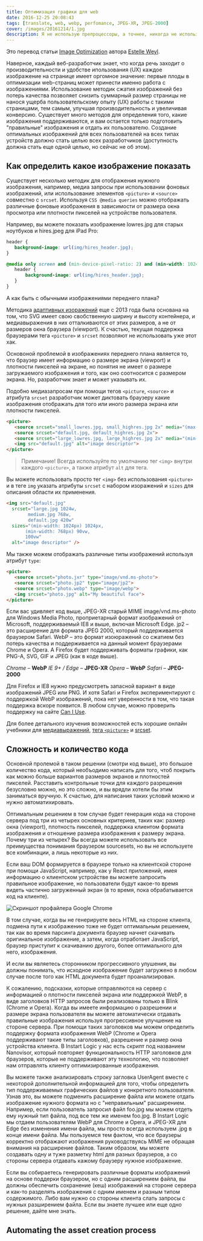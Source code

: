 ```yaml
---
title: Оптимизация графики для web
date: 2016-12-25 20:08:43
tags: [translate, web, webp, perfomance, JPEG-XR, JPEG-2000]
cover: /images/20161214/1.jpg
description: Я не использую препроцессоры, а точнее, никогда не использую в своих личных проектах, так как препроцессоры для меня, это решение с дополнительными проблемами.
---
```

Это перевод статьи [Image Optimization](http://calendar.perfplanet.com/2016/image-optimization/) автора [Estelle Weyl](http://www.standardista.com/).

Наверное, каждый веб-разработчик знает, что когда речь заходит о производительности и удобстве ипользования (UX) каждое изображение на странице имеет оргомное значение: первые плоды в оптимизации web-страниц может принести именно работа с изображениями. Использование методик сжатия изображений без потерь качества позволяет снизить суммарный размер страницы не нанося ущерба пользовательскому опыту (UX) работы с такими страницами, тем самым, улучшая производительность и увеличивая конверсию. Существует много методов для определения того, какие изображения поддерживаются, и вам остается только подготовить "правильные" изображения и отдать их пользователю. Создание оптимальных изображений для всех пользователей на всех типах устройств должно стать целью всех разработчиков (доступность должна стать еще одной целью, но сейчас не об этом).
<!-- more -->

Как определить какое изображение показать
------------
Существует несколько методик для отображения нужного изображения, например, медиа запросы при использовании фоновых изображений, или использование элементов `<picture>` и `<source>` совместно с `srcset`.
Используя `CSS @media queries` можно отображать различные фоновые изображения в зависимости от размера окна просмотра или плотности пикселей на устройстве пользователя.

Например, вы можете показать изображение lowres.jpg для старых ноутбуков и hires.jpeg для iPad Pro:
```css
header {
   background-image: url(img/hires_header.jpg);
}

@media only screen and (min-device-pixel-ratio: 2) and (min-width: 1024px) {
   header {
       background-image: url(img/hires_header.jpg);
   }
}
```

А как быть с обычными изображениями переднего плана?

Методика [адаптивных изоражений](http://www.standardista.com/responsive-images-clown-car-technique/) еще с 2013 года была основана на том, что SVG имеет свою свобственную ширину и высоту контейнера, и медиавыражения в них отталкиваются от этих размеров, а не от размеров окна браузера (viewport).
К счастью, текущая поддержка браузерами тега `<picture>` и `srcset` позволяют не использовать уже этот хак.

Основоной проблемой в изображениях переднего плана является то, что браузер имеет информацию о размере экрана (viewport) и плотности пикселей на экране, но понятия не имеет о размере загружаемого изображения и того, как оно соотносится с размером экрана. Но, разработчик знает и может указывать их.

Подобно медиазапросам при помощи тегов `<picture`, `<source>` и атрибута `srcset` разработчик может диктовать браузеру какие изображения отображать для того или иного размера экрана или плотности пикселей.
```html
<picture>
   <source srcset="small_lowres.jpg, small_highres.jpg 2x" media="(max-width: 768px)">
   <source srcset="default.jpg, default_highres.jpg 2x">
   <source srcset="large_lowres.jpg, large_highres.jpg 2x" media="(min-width: 1024px)">
   <img src="default.jpg" alt="image descriptor">
</picture>
```
>Примечание! Всегда используйте по умолчанию тег `<img>` внутри каждого `<picture>`, а также атрибут `alt` для тега.

Вы можете использовать просто тег `<img>` без использования `<picture>` и в теге `img` указать атрибуты `srcset` с набором изоражений и `sizes` для описания области их применения.

```html
<img src="default.jpg"
  srcset="large.jpg 1024w,
        medium.jpg 768w,
        default.jpg 420w"
  sizes="(min-width: 1024px) 1024px,
       (min-width: 768px) 90vw,
       100vw"
  alt="image descriptor" />
```

Мы также можем отображать различные типы изображений используя атрибут `type`:

```html
<picture>
   <source srcset="photo.jxr" type="image/vnd.ms-photo">
   <source srcset="photo.jp2" type="image/jp2">
   <source srcset="photo.webp" type="image/webp">
   <img srcset="photo.jpg" alt="My beautiful face">
</picture>
```

Если вас удивляет код выше, JPEG-XR старый MIME image/vnd.ms-photo для Windows Media Photo, проприетарный формат изображений от Microsoft, поддерживаемый IE8 и выше, включая Microsoft Edge. jp2 – это расширение для формата JPEG 2000, который поддерживается браузером Safari. WebP – это формат изоюражений со сжатием без потерь качества и поддерживается на данный момент браузерами Chrome и Opera. А Firefox будет поддерживать форматы графики, как PNG-A, SVG, GIF и JPEG (как в коде выше).

*Chrome* – **WebP**
*IE 9+ / Edge* – **JPEG-XR**
*Opera* – **WebP**
*Safari* – **JPEG-2000**

Для Firefox и IE8 нужно предусмотреть запасной вариант в виде изображений JPEG или PNG. И хотя Safari и Firefox экспериментируют с поддержкой WebP изображений, пока нет уверенности в том, что такая поддержка вскоре появится. В любом случае, можно проверить поддержку на сайте [Can I Use](http://caniuse.com/#search=webp).

Для более детального изучения возможностей есть хорошие онлайн учебники для [медиавыражений](https://www.smashingmagazine.com/2013/07/simple-responsive-images-with-css-background-images/), [тега `<picture>`](https://cloudfour.com/thinks/responsive-images-101-definitions/) и [srcset](https://www.sitepoint.com/how-to-build-responsive-images-with-srcset/).

Сложность и количество кода
------------

Основной пролемой в таком решении (смотри код выше), это большое количество кода, который необъодимо написать для того, чтоб покрыть как можно больше вариантов размеров экранов и плотностей пикселей. Расставить контрольные точки для каждого разрешения безусловно можно, но это сложно, и вы врядли хотели бы этим заниматься вручную. К счастью, для написания таких условий можно и нужно автоматихировать.

Оптимальным решением в том случае будет генерация кода на стороне сервера под три из четырех основных критериев, таких как: размер окна (viewport), плотность пикселей, поддержка клиентом формата изображения и отношение размера изображения к размеру экрана. Почему три из четырех? Вы всегда можете использовать все преимущества понимания браузером sourcesets, но вы не используете все комбинации, а лишь некоторые из них.

Если ваш DOM формируется в браузере только на клиентской стороне при помощи JavaScript, например, как у React приложений, имея информацию о клиентском устройстве вы можете запросить правильное изображение, но пользователи будут какое-то время видеть частично загруженный экран (в то время, пока обрабатывается код на клиенте).

![Скриншот профайлера Google Chrome](/images/20161225/CstkNXeVMAAEgvL.jpg "Скриншот профайлера Google Chrome")

В том случае, когда вы не генерируете весь HTML на стороне клиента, подмена пути к изображению тоже не будет оптимальным решением, так как во время парсинга документа браузер начнет скачивать оригинальное изображение, а затем, когда отработает JavaScript, браузер приступит к скачиванию другого, более оптимального для него, изображения.

И если вы являетесь сторонником прогрессивного улушения, вы должны понимать, что исходное изображение будет загружено в любом случае после того как HTML документа будет проанализирован.

К сожалению, подсказки, которые отправляются на сервер с информацией о плотности пикселей экрана или поддержкой WebP, в виде заголовков HTTP запросов были реализованы только в Blink (Chrome и Opera). Когда вы имеете информацию о разрешении и размере экрана пользователя вы можете автоматически отдавать правильные изображения используя прогрессивное улучшение на стороне сервера. При помощи таких заголовков мы можем определить поддержку формата изображения WebP (Chrome и Opera поддерживают такие типы заголовков), разрешение и размер окна устройства клиента. В Instart Logic у нас есть скрипт под названием Nanovisor, который повторяет функциональность HTTP заголовков для браузеров, которые не поддерживают эту технологию, что позволяет нам отправлять клиенту оптимизированные изображения.

Вы можете также анализировать строку загловка UserAgent вместе с некоторой дополнительной информацией для того, чтобы определить тип поддерживаемых графических файлов у конкретного пользователя. Узнав это, вы можете подменить расширение файла или можете отдать изображение нужного формата но с "неправильным" расширением. Например, если пользователь запросил файл foo.jpg мы можем отдеть ему нужный тип файла, под все тем же именем foo.jpg. В Instart Logic мы отдаем пользователям WebP для Chrome и Opera, и JPEG-XR для Edge без изменения имени файла, мы просто всегда используем .jpg в конце имени файла. Мы пользуемся тем фактом, что все браузеры корректно отображают изображения руководствуясь MIME не обращая внимания на расширение файлов. Таким образом, мы можете создавать одну и туже разметку html для разных браузеров, а со стороны сервера отдавать кажому браузеру нужное изображение.

Если вы собираетесь генерировать различные форматы изображений на основе поддерки браузером, но с одним расширением файла, вы должны обеспечить сохранение (кеш) изображений на стороне сервера и как-то разделять изображения с одним именем и разным типом содержимого. Либо вам нужно со стороны клиента слать запросы с нужных разширением файла. Если вы знаете лучшее или еще одно решение, дайте мне знать.

Automating the asset creation process
------------
